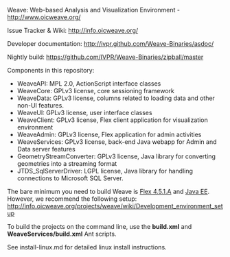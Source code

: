 Weave: Web-based Analysis and Visualization Environment - http://www.oicweave.org/

Issue Tracker & Wiki: http://info.oicweave.org/

Developer documentation: http://ivpr.github.com/Weave-Binaries/asdoc/

Nightly build: https://github.com/IVPR/Weave-Binaries/zipball/master

Components in this repository:

 * WeaveAPI: MPL 2.0, ActionScript interface classes
 * WeaveCore: GPLv3 license, core sessioning framework
 * WeaveData: GPLv3 license, columns related to loading data and other non-UI features.
 * WeaveUI: GPLv3 license, user interface classes
 * WeaveClient: GPLv3 license, Flex client application for visualization environment
 * WeaveAdmin: GPLv3 license, Flex application for admin activities
 * WeaveServices: GPLv3 license, back-end Java webapp for Admin and Data server features
 * GeometryStreamConverter: GPLv3 license, Java library for converting geometries into a streaming format
 * JTDS_SqlServerDriver: LGPL license, Java library for handling connections to Microsoft SQL Server.
 
The bare minimum you need to build Weave is [Flex 4.5.1.A](http://fpdownload.adobe.com/pub/flex/sdk/builds/flex4.5/flex_sdk_4.5.1.21328A.zip) and [Java EE](http://www.oracle.com/technetwork/java/javaee/downloads/index.html).  However, we recommend the following setup: http://info.oicweave.org/projects/weave/wiki/Development_environment_setup

To build the projects on the command line, use the **build.xml** and **WeaveServices/build.xml** Ant scripts.

See install-linux.md for detailed linux install instructions.
